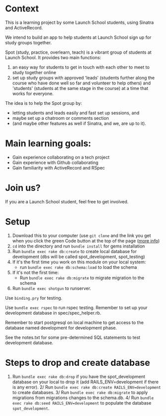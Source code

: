 # Context
This is a learning project by some Launch School students, using Sinatra and ActiveRecord. 

We intend to build an app to help students at Launch School sign up for study groups together. 

Spot (study, practice, overlearn, teach) is a vibrant group of students at Launch School. It provides two main functions: 

1. an easy way for students to get in touch with each other to meet to study together online
2. set up study groups with approved 'leads' (students further along the course who have done well so far and volunteer to help others) and 'students' (students at the same stage in the course) at a time that works for everyone. 

The idea is to help the Spot group by:

 - letting students and leads easily and fast set up sessions, and 
 - maybe set up a chatroom or comments section 
 - (and maybe other features as well if Sinatra, and we, are up to it). 

# Main learning goals: 
 - Gain experience collaborating on a tech project
 - Gain experience with Github collaborating
 - Gain familiarity with ActiveRecord and RSpec

# Join us?
If you are a Launch School student, feel free to get involved. 

# Setup
1. Download this to your computer (use `git clone` and the link you get when you click the green Code button at the top of the page ([more info](https://docs.github.com/en/github/creating-cloning-and-archiving-repositories/cloning-a-repository))
2. `cd` into the directory and run `bundle install` for gems installation
3. Run `bundle exec rake db:create` to create local database for development (dbs will be called spot_development, spot_testing)
4. If it's the first time you work on this module on your local system:
    - run `bundle exec rake db:schema:load` to load the schema 
5. If it's not the first time: 
    - Run `bundle exec rake db:migrate` to migrate migration to the schema
6. Run `bundle exec shotgun` to runserver.

Use `binding.pry` for testing. 

Use `bundle exec rspec` to run rspec testing. Remember to set up your development database in
spec/spec_helper.rb.

Remember to start postgresql on local machine to get access to
the database named development for development phase.

See the notes.txt for some pre-determined SQL statements to test
development database.

# Steps to drop and create database
1. Run `bundle exec rake db:drop` if you have the spot_development database on your local to drop it (add RAILS_ENV=development if there is any error).
2/ Run `bundle exec rake db:create RAILS_ENV=development`  to create databases.
3/ Run `bundle exec rake db:migrate` to apply migrations from migrations changes to the schema.db.
4/ Run `bundle exec rake db:seed RAILS_ENV=development` to populate the database `spot_development`.
